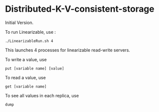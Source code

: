 
# Distributed-K-V-consistent-storage

Initial Version.

To run Linearizable, use : 
```
./LinearizableRun.sh 4
```
This launches 4 processes for linearizable read-write servers.

To write a value, use 
```
put [variable name] [value]
```

To read a value, use
```$xslt
get [variable name]
```

To see all values in each replica, use
```$xslt
dump
```